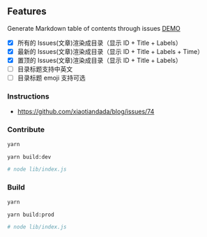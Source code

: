 ## Features

Generate Markdown table of contents through issues [DEMO](./DEMO.md)

- [x] 所有的 Issues(文章)渲染成目录（显示 ID + Title + Labels）
- [x] 最新的 Issues(文章)渲染成目录（显示 ID + Title + Labels + Time）
- [x] 置顶的 Issues(文章)渲染成目录（显示 ID + Title + Labels）
- [ ] 目录标题支持中英文
- [ ] 目录标题 emoji 支持可选

### Instructions

- https://github.com/xiaotiandada/blog/issues/74

### Contribute

```bash
yarn

yarn build:dev

# node lib/index.js
```

### Build

```bash
yarn

yarn build:prod

# node lib/index.js
```
